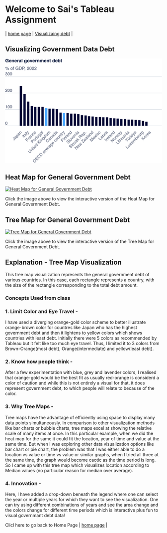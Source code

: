 # Welcome to Sai's Tableau Assignment #

| [home page](https://ghulepati.github.io/ghule-portfolio/) | [Visualizaing debt](https://ghulepati.github.io/ghule-portfolio/Government_Debt.html) | 






## Visualizing Government Data Debt

![plot](export-2024-09-11T04_03_19.394Z.png)




## Heat Map for General Government Debt

[![Heat Map for General Government Debt](https://public.tableau.com/static/images/He/HeatMapforGeneralGovernmentDebt/Sheet1/1_rss.png)](https://public.tableau.com/views/HeatMapforGeneralGovernmentDebt/Sheet1)

Click the image above to view the interactive version of the Heat Map for General Government Debt.



## Tree Map for General Government Debt

[![Tree Map for General Government Debt](https://public.tableau.com/static/images/Tr/TreeMapforGeneralGovernmentDebt/Sheet1/1_rss.png)](https://public.tableau.com/views/TreeMapforGeneralGovernmentDebt/Sheet1)

Click the image above to view the interactive version of the Tree Map for General Government Debt.

## Explanation - Tree Map Visualization 

This tree map visualization represents the general government debt of various countries. In this case, each rectangle represents a country, with the size of the rectangle corresponding to the total debt amount. 

### Concepts Used from class 

### 1. Limit Color and Eye Travel -
   
I have used a diverging orange-gold color scheme to better illustrate orange-brown color for countres like Japan who has the highest       government debt and then it lightens to yellow colors which shows countries with least debt. Initially there were 5 colors as recommended by Tableau but it felt like too much eye travel. Thus, I limited it to 3 colors from Brown-Orange(most debt), Orange(intermediate) and yellow(least debt).

### 2. Know how people think - 

After a few experimentation with blue, grey and lavender colors, I realised that orange-gold would be the best fit as usually red-orange is considerd a color of caution and while this is not entirely a visual for that, it does represent government debt, to which people will relate to because of the color. 

### 3. Why Tree Maps - 

Tree maps have the advantage of efficiently using space to display many data points simultaneously. In comparison to other visualization methods like bar charts or bubble charts, tree maps excel at showing the relative scale of many items at once. In this particular example, when we did the heat map for the same it could fit the location, year of time and value at the same time. But when I was exploring other data visualization options like bar chart or pie chart, the problem was that I was either able to do a location vs value or time vs value or similar graphs, when I tried all three at the same time, the graph would become caotic as the time period is long. So I came up with this tree map which visualizes location according to Median values (no particular reason for median over average). 

### 4. Innovation - 

Here, I have added a drop-down beneath the legend where one can select the year or multiple years for which they want to see the visualization. One can try using different combinations of years and see the area change and the colors change for different time periods which is interactive plus fun to visual governmant debt data! 


Clicl here to go back to Home Page | [home page](https://ghulepati.github.io/ghule-portfolio/) | 
